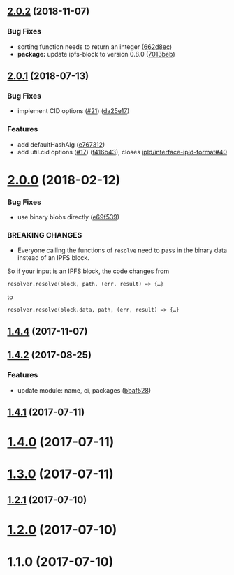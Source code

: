 <a name="2.0.2"></a>
## [2.0.2](https://github.com/ipld/js-ipld-ethereum/compare/v2.0.1...v2.0.2) (2018-11-07)


### Bug Fixes

* sorting function needs to return an integer ([662d8ec](https://github.com/ipld/js-ipld-ethereum/commit/662d8ec))
* **package:** update ipfs-block to version 0.8.0 ([7013beb](https://github.com/ipld/js-ipld-ethereum/commit/7013beb))



<a name="2.0.1"></a>
## [2.0.1](https://github.com/ipld/js-ipld-ethereum/compare/v2.0.0...v2.0.1) (2018-07-13)


### Bug Fixes

* implement CID options ([#21](https://github.com/ipld/js-ipld-ethereum/issues/21)) ([da25e17](https://github.com/ipld/js-ipld-ethereum/commit/da25e17))


### Features

* add defaultHashAlg ([e767312](https://github.com/ipld/js-ipld-ethereum/commit/e767312))
* add util.cid options ([#17](https://github.com/ipld/js-ipld-ethereum/issues/17)) ([f416b43](https://github.com/ipld/js-ipld-ethereum/commit/f416b43)), closes [ipld/interface-ipld-format#40](https://github.com/ipld/interface-ipld-format/issues/40)



<a name="2.0.0"></a>
# [2.0.0](https://github.com/ipld/js-ipld-ethereum/compare/v1.4.4...v2.0.0) (2018-02-12)


### Bug Fixes

* use binary blobs directly ([e69f539](https://github.com/ipld/js-ipld-ethereum/commit/e69f539))


### BREAKING CHANGES

* Everyone calling the functions of `resolve` need to
pass in the binary data instead of an IPFS block.

So if your input is an IPFS block, the code changes from

    resolver.resolve(block, path, (err, result) => {…}

to

    resolver.resolve(block.data, path, (err, result) => {…}



<a name="1.4.4"></a>
## [1.4.4](https://github.com/ipld/js-ipld-ethereum/compare/v1.4.2...v1.4.4) (2017-11-07)



<a name="1.4.2"></a>
## [1.4.2](https://github.com/ipld/js-ipld-ethereum/compare/v1.4.1...v1.4.2) (2017-08-25)


### Features

* update module: name, ci, packages ([bbaf528](https://github.com/ipld/js-ipld-ethereum/commit/bbaf528))



<a name="1.4.1"></a>
## [1.4.1](https://github.com/ipld/js-ipld-ethereum/compare/v1.4.0...v1.4.1) (2017-07-11)



<a name="1.4.0"></a>
# [1.4.0](https://github.com/ipld/js-ipld-ethereum/compare/v1.3.0...v1.4.0) (2017-07-11)



<a name="1.3.0"></a>
# [1.3.0](https://github.com/ipld/js-ipld-ethereum/compare/v1.2.1...v1.3.0) (2017-07-11)



<a name="1.2.1"></a>
## [1.2.1](https://github.com/ipld/js-ipld-ethereum/compare/v1.2.0...v1.2.1) (2017-07-10)



<a name="1.2.0"></a>
# [1.2.0](https://github.com/ipld/js-ipld-ethereum/compare/v1.1.0...v1.2.0) (2017-07-10)



<a name="1.1.0"></a>
# 1.1.0 (2017-07-10)



